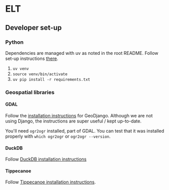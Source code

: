 # ELT

## Developer set-up

### Python

Dependencies are managed with uv as noted in the root README. Follow set-up instructions [there](../../README.md#python).

1. `uv venv`
1. `source venv/bin/activate`
1. `uv pip install -r requirements.txt`

### Geospatial libraries

#### GDAL

Follow the [installation instructions](https://docs.djangoproject.com/en/5.0/ref/contrib/gis/install/geolibs/) for GeoDjango. Although we are not using Django, the instructions are super useful / kept up-to-date.

You'll need `ogr2ogr` installed, part of GDAL. You can test that it was installed properly with `which ogr2ogr` or `ogr2ogr --version`.

#### DuckDB

Follow [DuckDB installation instructions](https://duckdb.org/docs/installation/)

#### Tippecanoe

Follow [Tippecanoe installation instructions](https://github.com/felt/tippecanoe?tab=readme-ov-file#installation).

